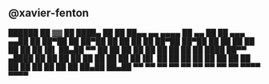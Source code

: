 ## @xavier-fenton

  
██████ ██    ▓▓       ██    ████▄          ██
  ██   ██▄▄  ▄▄ ▄▄▄▄  ██ ▄▄ ██ ██  ▄▄▄   ▄▄██
  ██   ██▀██ ██ ██▀██ ██ ██ ██ ██ ██▀██ ██▀██
  ██   ██ ██ ██ ██ ██ ██▐█▌ ██▄██ ▀▀ ██ ██ ██
  ██   ██ ██ ██ ██ ██ ████  ██▀▀  ▄████ ██ ██
  ██   ██ ██ ██ ██ ██ ██▐█▌ ██    ██ ██ ██ ██
  ██   ██ ██ ██ ██ ██ ██ ██ ██    ██▄██ ██▄██
  ▀▀   ▀▀ ▀▀ ▀▀ ▀▀ ▀▀ ▀▀ ▀▀ ▀▀     ▀▀▀▀  ▀▀▀▀
  

